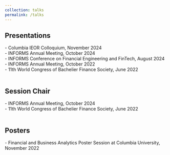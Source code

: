 ```yaml
---
collection: talks
permalink: /talks
---
```


<h2>Presentations</h2>
- Columbia IEOR Colloquium, November 2024<br>
- INFORMS Annual Meeting, October 2024<br>
- INFORMS Conference on Financial Engineering and FinTech, August 2024<br>
- INFORMS Annual Meeting, October 2022<br>
- 11th World Congress of Bachelier Finance Society, June 2022<br>
<br>
<h2>Session Chair</h2>
- INFORMS Annual Meeting, October 2024<br>
- 11th World Congress of Bachelier Finance Society, June 2022<br>
<br>
<h2>Posters</h2>
- Financial and Business Analytics Poster Session at Columbia University, November 2022
